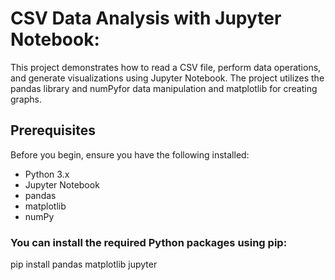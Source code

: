 # CSV Data Analysis with Jupyter Notebook:
This project demonstrates how to read a CSV file, perform data operations, and generate visualizations using Jupyter Notebook. The project utilizes the pandas library and numPyfor data manipulation and matplotlib for creating graphs.

## Prerequisites
Before you begin, ensure you have the following installed:
- Python 3.x
- Jupyter Notebook
- pandas
- matplotlib
- numPy
 
### You can install the required Python packages using pip:

pip install pandas matplotlib jupyter



